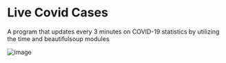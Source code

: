 # Live Covid Cases
 A program that updates every 3 minutes on COVID-19 statistics by utilizing the time and beautifulsoup modules
 
 
![image](https://user-images.githubusercontent.com/70067413/133518717-0905ab94-1be7-45e5-9cf9-a27fd21537a4.png)
